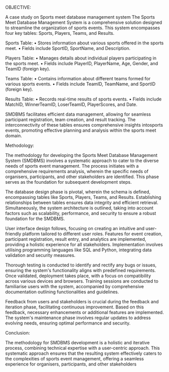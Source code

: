 OBJECTIVE: 

A case study on Sports meet database management system
 The Sports Meet Database Management System is a comprehensive solution designed to streamline the 
organization of sports events. This system encompasses four key tables: Sports, Players, Teams, and Results.

Sports Table:
• Stores information about various sports offered in the sports meet.
• Fields include SportID, SportName, and Description.

Players Table:
• Manages details about individual players participating in the sports meet.
• Fields include PlayerID, PlayerName, Age, Gender, and TeamID (foreign key).

Teams Table:
• Contains information about different teams formed for various sports events.
• Fields include TeamID, TeamName, and SportID (foreign key).

Results Table:
• Records real-time results of sports events.
• Fields include MatchID, WinnerTeamID, LoserTeamID, PlayerScores, and Date.

SMDBMS facilitates efficient data management, allowing for seamless participant registration, team creation,
and result tracking. The interconnectivity of these tables ensures comprehensive insights intosports events,
promoting effective planning and analysis within the sports meet domain.


Methodology:

The methodology for developing the Sports Meet Database Management System (SMDBMS) involves a 
systematic approach to cater to the diverse needs of sports event management. The process initiates with a 
comprehensive requirements analysis, wherein the specific needs of organisers, participants, and other 
stakeholders are identified. This phase serves as the foundation for subsequent development steps.

The database design phase is pivotal, wherein the schema is defined, encompassing tables like Sports, Players, 
Teams, and Results. Establishing relationships between tables ensures data integrity and efficient retrieval. 
Simultaneously, the system architecture is outlined, taking into account factors such as scalability, performance, 
and security to ensure a robust foundation for the SMDBMS.

User interface design follows, focusing on creating an intuitive and user-friendly platform tailored to different
user roles. Features for event creation, participant registration, result entry, and analytics are implemented, 
providing a holistic experience for all stakeholders. Implementation involves utilising programming languages 
like SQL and Python, integrating data validation and security measures.

Thorough testing is conducted to identify and rectify any bugs or issues, ensuring the system's functionality 
aligns with predefined requirements. Once validated, deployment takes place, with a focus on compatibility 
across various devices and browsers. Training sessions are conducted to familiarise users with the system,
accompanied by comprehensive documentation outlining functionalities and guidelines.

Feedback from users and stakeholders is crucial during the feedback and iteration phase, facilitating continuous 
improvement. Based on this feedback, necessary enhancements or additional features are implemented. The 
system's maintenance phase involves regular updates to address evolving needs, ensuring optimal performance
and security.

Conclusion:

The methodology for SMDBMS development is a holistic and iterative process, combining 
technical expertise with a user-centric approach. This systematic approach ensures that the resulting system 
effectively caters to the complexities of sports event management, offering a seamless experience for organisers, 
participants, and other stakeholders
